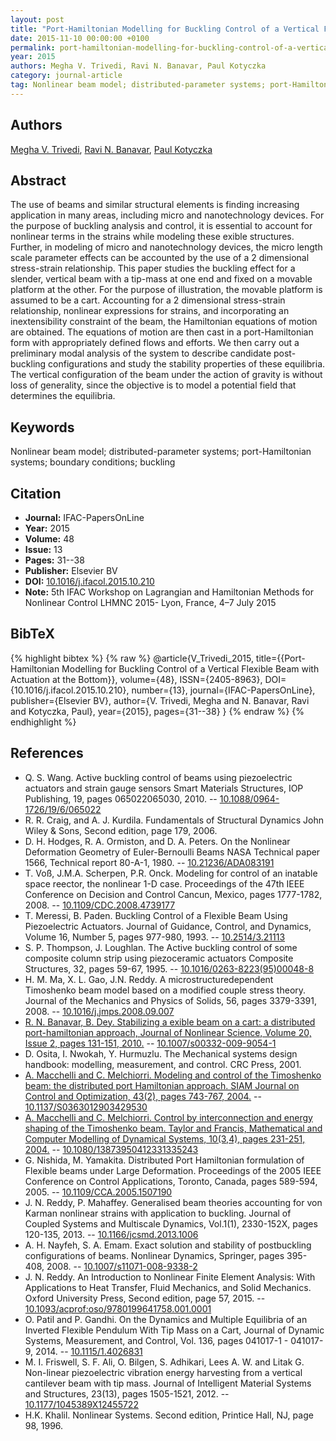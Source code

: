 ```yaml
---
layout: post
title: "Port-Hamiltonian Modelling for Buckling Control of a Vertical Flexible Beam with Actuation at the Bottom"
date: 2015-11-10 00:00:00 +0100
permalink: port-hamiltonian-modelling-for-buckling-control-of-a-vertical-flexible-beam-with-actuation-at-the-bottom
year: 2015
authors: Megha V. Trivedi, Ravi N. Banavar, Paul Kotyczka
category: journal-article
tag: Nonlinear beam model; distributed-parameter systems; port-Hamiltonian systems; boundary conditions; buckling
---
```

 
## Authors
[Megha V. Trivedi](authors/megha-v-trivedi), [Ravi N. Banavar](authors/ravi-n-banavar), [Paul Kotyczka](authors/paul-kotyczka)
 
## Abstract
The use of beams and similar structural elements is finding increasing application in many areas, including micro and nanotechnology devices. For the purpose of buckling analysis and control, it is essential to account for nonlinear terms in the strains while modeling these exible structures. Further, in modeling of micro and nanotechnology devices, the micro length scale parameter effects can be accounted by the use of a 2 dimensional stress-strain relationship. This paper studies the buckling effect for a slender, vertical beam with a tip-mass at one end and fixed on a movable platform at the other. For the purpose of illustration, the movable platform is assumed to be a cart. Accounting for a 2 dimensional stress-strain relationship, nonlinear expressions for strains, and incorporating an inextensibility constraint of the beam, the Hamiltonian equations of motion are obtained. The equations of motion are then cast in a port-Hamiltonian form with appropriately defined flows and efforts. We then carry out a preliminary modal analysis of the system to describe candidate post-buckling configurations and study the stability properties of these equilibria. The vertical configuration of the beam under the action of gravity is without loss of generality, since the objective is to model a potential field that determines the equilibria.
 
## Keywords
Nonlinear beam model; distributed-parameter systems; port-Hamiltonian systems; boundary conditions; buckling
 
## Citation
- **Journal:** IFAC-PapersOnLine
- **Year:** 2015
- **Volume:** 48
- **Issue:** 13
- **Pages:** 31--38
- **Publisher:** Elsevier BV
- **DOI:** [10.1016/j.ifacol.2015.10.210](https://doi.org/10.1016/j.ifacol.2015.10.210)
- **Note:** 5th IFAC Workshop on Lagrangian and Hamiltonian Methods for Nonlinear Control LHMNC 2015- Lyon, France, 4–7 July 2015
 
## BibTeX
{% highlight bibtex %}
{% raw %}
@article{V_Trivedi_2015,
  title={{Port-Hamiltonian Modelling for Buckling Control of a Vertical Flexible Beam with Actuation at the Bottom}},
  volume={48},
  ISSN={2405-8963},
  DOI={10.1016/j.ifacol.2015.10.210},
  number={13},
  journal={IFAC-PapersOnLine},
  publisher={Elsevier BV},
  author={V. Trivedi, Megha and N. Banavar, Ravi and Kotyczka, Paul},
  year={2015},
  pages={31--38}
}
{% endraw %}
{% endhighlight %}
 
## References
- Q. S. Wang. Active buckling control of beams using piezoelectric actuators and strain gauge sensors Smart Materials Structures, IOP Publishing, 19, pages 065022065030, 2010. -- [10.1088/0964-1726/19/6/065022](https://doi.org/10.1088/0964-1726/19/6/065022)
- R. R. Craig, and A. J. Kurdila. Fundamentals of Structural Dynamics John Wiley & Sons, Second edition, page 179, 2006.
- D. H. Hodges, R. A. Ormiston, and D. A. Peters. On the Nonlinear Deformation Geometry of Euler-Bernoulli Beams NASA Technical paper 1566, Technical report 80-A-1, 1980. -- [10.21236/ADA083191](https://doi.org/10.21236/ADA083191)
- T. Voß, J.M.A. Scherpen, P.R. Onck. Modeling for control of an inatable space reector, the nonlinear 1-D case. Proceedings of the 47th IEEE Conference on Decision and Control Cancun, Mexico, pages 1777-1782, 2008. -- [10.1109/CDC.2008.4739177](https://doi.org/10.1109/CDC.2008.4739177)
- T. Meressi, B. Paden. Buckling Control of a Flexible Beam Using Piezoelectric Actuators. Journal of Guidance, Control, and Dynamics, Volume 16, Number 5, pages 977-980, 1993. -- [10.2514/3.21113](https://doi.org/10.2514/3.21113)
- S. P. Thompson, J. Loughlan. The Active buckling control of some composite column strip using piezoceramic actuators Composite Structures, 32, pages 59-67, 1995. -- [10.1016/0263-8223(95)00048-8](https://doi.org/10.1016/0263-8223(95)00048-8)
- H. M. Ma, X. L. Gao, J.N. Reddy. A microstructuredependent Timoshenko beam model based on a modified couple stress theory. Journal of the Mechanics and Physics of Solids, 56, pages 3379-3391, 2008. -- [10.1016/j.jmps.2008.09.007](https://doi.org/10.1016/j.jmps.2008.09.007)
- [R. N. Banavar, B. Dey. Stabilizing a exible beam on a cart: a distributed port-hamiltonian approach, Journal of Nonlinear Science, Volume 20, Issue 2, pages 131-151, 2010.](stabilizing-a-flexible-beam-on-a-cart-a-distributed-port-hamiltonian-approach) -- [10.1007/s00332-009-9054-1](https://doi.org/10.1007/s00332-009-9054-1)
- D. Osita, I. Nwokah, Y. Hurmuzlu. The Mechanical systems design handbook: modelling, measurement, and control. CRC Press, 2001.
- [A. Macchelli and C. Melchiorri. Modeling and control of the Timoshenko beam: the distributed port Hamiltonian approach. SIAM Journal on Control and Optimization, 43(2), pages 743-767, 2004.](modeling-and-control-of-the-timoshenko-beam-the-distributed-port-hamiltonian-approach) -- [10.1137/S0363012903429530](https://doi.org/10.1137/S0363012903429530)
- [A. Macchelli and C. Melchiorri. Control by interconnection and energy shaping of the Timoshenko beam. Taylor and Francis, Mathematical and Computer Modelling of Dynamical Systems, 10(3,4), pages 231-251, 2004.](control-by-interconnection-and-energy-shaping-of-the-timoshenko-beam) -- [10.1080/13873950412331335243](https://doi.org/10.1080/13873950412331335243)
- G. Nishida, M. Yamakita. Distributed Port Hamiltonian formulation of Flexible beams under Large Deformation. Proceedings of the 2005 IEEE Conference on Control Applications, Toronto, Canada, pages 589-594, 2005. -- [10.1109/CCA.2005.1507190](https://doi.org/10.1109/CCA.2005.1507190)
- J. N. Reddy, P. Mahaffey. Generalised beam theories accounting for von Karman nonlinear strains with application to buckling. Journal of Coupled Systems and Multiscale Dynamics, Vol.1(1), 2330-152X, pages 120-135, 2013. -- [10.1166/jcsmd.2013.1006](https://doi.org/10.1166/jcsmd.2013.1006)
- A. H. Nayfeh, S. A. Emam. Exact solution and stability of postbuckling configurations of beams. Nonlinear Dynamics, Springer, pages 395-408, 2008. -- [10.1007/s11071-008-9338-2](https://doi.org/10.1007/s11071-008-9338-2)
- J. N. Reddy. An Introduction to Nonlinear Finite Element Analysis: With Applications to Heat Transfer, Fluid Mechanics, and Solid Mechanics. Oxford University Press, Second edition, page 57, 2015. -- [10.1093/acprof:oso/9780199641758.001.0001](https://doi.org/10.1093/acprof:oso/9780199641758.001.0001)
- O. Patil and P. Gandhi. On the Dynamics and Multiple Equilibria of an Inverted Flexible Pendulum With Tip Mass on a Cart, Journal of Dynamic Systems, Measurement, and Control, Vol. 136, pages 041017-1 - 041017-9, 2014. -- [10.1115/1.4026831](https://doi.org/10.1115/1.4026831)
- M. I. Friswell, S. F. Ali, O. Bilgen, S. Adhikari, Lees A. W. and Litak G. Non-linear piezoelectric vibration energy harvesting from a vertical cantilever beam with tip mass. Journal of Intelligent Material Systems and Structures, 23(13), pages 1505-1521, 2012. -- [10.1177/1045389X12455722](https://doi.org/10.1177/1045389X12455722)
- H.K. Khalil. Nonlinear Systems. Second edition, Printice Hall, NJ, page 98, 1996.

